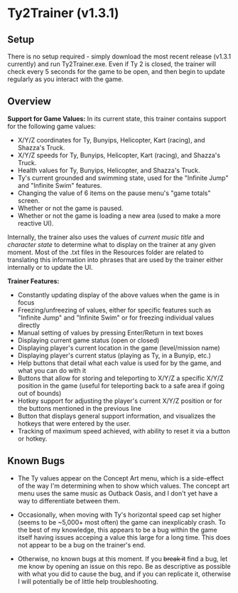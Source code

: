 # Ty2Trainer (v1.3.1)
## Setup
There is no setup required - simply download the most recent release (v1.3.1 currently) and run Ty2Trainer.exe. Even if Ty 2 is closed, the trainer will check every 5 seconds for the game to be open, and then begin to update regularly as you interact with the game.

## Overview
**Support for Game Values:**
In its current state, this trainer contains support for the following game values:
- X/Y/Z coordinates for Ty, Bunyips, Helicopter, Kart (racing), and Shazza's Truck.
- X/Y/Z speeds for Ty, Bunyips, Helicopter, Kart (racing), and Shazza's Truck.
- Health values for Ty, Bunyips, Helicopter, and Shazza's Truck.
- Ty's current grounded and swimming state, used for the "Infinite Jump" and "Infinite Swim" features.
- Changing the value of 6 items on the pause menu's "game totals" screen.
- Whether or not the game is paused.
- Whether or not the game is loading a new area (used to make a more reactive UI).

Internally, the trainer also uses the values of *current music title* and *character state* to determine what to display on the trainer at any given moment. Most of the .txt files in the Resources folder are related to translating this information into phrases that are used by the trainer either internally or to update the UI.

**Trainer Features:**
- Constantly updating display of the above values when the game is in focus
- Freezing/unfreezing of values, either for specific features such as "Infinite Jump" and "Infinite Swim" or for freezing individual values directly
- Manual setting of values by pressing Enter/Return in text boxes
- Displaying current game status (open or closed)
- Displaying player's current location in the game (level/mission name)
- Displaying player's current status (playing as Ty, in a Bunyip, etc.)
- Help buttons that detail what each value is used for by the game, and what you can do with it
- Buttons that allow for storing and teleporting to X/Y/Z a specific X/Y/Z position in the game (useful for teleporting back to a safe area if going out of bounds)
- Hotkey support for adjusting the player's current X/Y/Z position or for the buttons mentioned in the previous line
- Button that displays general support information, and visualizes the hotkeys that were entered by the user.
- Tracking of maximum speed achieved, with ability to reset it via a button or hotkey.

## Known Bugs
- The Ty values appear on the Concept Art menu, which is a side-effect of the way I'm determining when to show which values. The concept art menu uses the same music as Outback Oasis, and I don't yet have a way to differentiate between them.
- Occasionally, when moving with Ty's horizontal speed cap set higher (seems to be ~5,000+ most often) the game can inexplicably crash. To the best of my knowledge, this appears to be a bug within the game itself having issues acceping a value this large for a long time. This does not appear to be a bug on the trainer's end.

- Otherwise, no known bugs at this moment. If you ~~break it~~ find a bug, let me know by opening an issue on this repo. Be as descriptive as possible with what you did to cause the bug, and if you can replicate it, otherwise I will potentially be of little help troubleshooting.